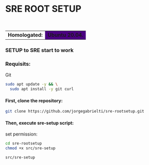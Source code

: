 # SRE ROOT SETUP
​​​​​​​<table><tr><td>**Homologated:**</td><td bgcolor=#4B0082>**Ubuntu 20.04.**</td></tr></table> 

### **SETUP to SRE start to work**

### **Requisits**:
Git
```bash
sudo apt update -y && \
  sudo apt install -y git curl
```

#### First, clone the repository:
```bash
git clone https://github.com/jorgegabrielti/sre-rootsetup.git
```

#### Then, execute **sre-setup** script:

set permission:
```bash
cd sre-rootsetup
chmod +x src/sre-setup
```
```bash
src/sre-setup
```